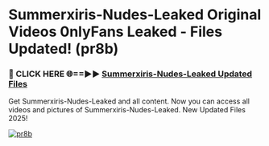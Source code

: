 # Summerxiris-Nudes-Leaked Original Videos 0nlyFans Leaked - Files Updated! (pr8b)

<h3>🔴 CLICK HERE 🌐==►► <a href="https://tinyurl.com/4mcuefdz" rel="nofollow">Summerxiris-Nudes-Leaked Updated Files</a></h3>

Get Summerxiris-Nudes-Leaked and all content. Now you can access all videos and pictures of Summerxiris-Nudes-Leaked. New Updated Files 2025!

[![pr8b](https://i.imgur.com/StAQSOY.gif)](https://tinyurl.com/4mcuefdz)
